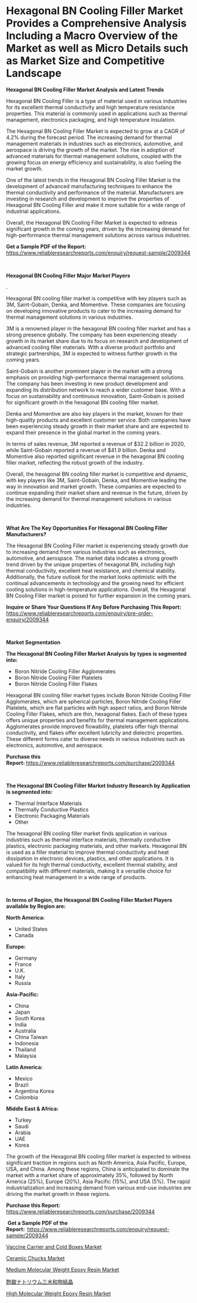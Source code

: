 <p><h1>Hexagonal BN Cooling Filler Market Provides a Comprehensive Analysis Including a Macro Overview of the Market as well as Micro Details such as Market Size and Competitive Landscape</h1></p><p><strong>Hexagonal BN Cooling Filler Market Analysis and Latest Trends</strong></p>
<p><p>Hexagonal BN Cooling Filler is a type of material used in various industries for its excellent thermal conductivity and high temperature resistance properties. This material is commonly used in applications such as thermal management, electronics packaging, and high temperature insulation.</p><p>The Hexagonal BN Cooling Filler Market is expected to grow at a CAGR of 4.2% during the forecast period. The increasing demand for thermal management materials in industries such as electronics, automotive, and aerospace is driving the growth of the market. The rise in adoption of advanced materials for thermal management solutions, coupled with the growing focus on energy efficiency and sustainability, is also fueling the market growth.</p><p>One of the latest trends in the Hexagonal BN Cooling Filler Market is the development of advanced manufacturing techniques to enhance the thermal conductivity and performance of the material. Manufacturers are investing in research and development to improve the properties of Hexagonal BN Cooling Filler and make it more suitable for a wide range of industrial applications.</p><p>Overall, the Hexagonal BN Cooling Filler Market is expected to witness significant growth in the coming years, driven by the increasing demand for high-performance thermal management solutions across various industries.</p></p>
<p><strong>Get a Sample PDF of the Report:&nbsp;</strong> <a href="https://www.reliableresearchreports.com/enquiry/request-sample/2009344">https://www.reliableresearchreports.com/enquiry/request-sample/2009344</a></p>
<p>&nbsp;</p>
<p><strong>Hexagonal BN Cooling Filler Major Market Players</strong></p>
<p><p>.</p><p>Hexagonal BN cooling filler market is competitive with key players such as 3M, Saint-Gobain, Denka, and Momentive. These companies are focusing on developing innovative products to cater to the increasing demand for thermal management solutions in various industries.</p><p>3M is a renowned player in the hexagonal BN cooling filler market and has a strong presence globally. The company has been experiencing steady growth in its market share due to its focus on research and development of advanced cooling filler materials. With a diverse product portfolio and strategic partnerships, 3M is expected to witness further growth in the coming years.</p><p>Saint-Gobain is another prominent player in the market with a strong emphasis on providing high-performance thermal management solutions. The company has been investing in new product development and expanding its distribution network to reach a wider customer base. With a focus on sustainability and continuous innovation, Saint-Gobain is poised for significant growth in the hexagonal BN cooling filler market.</p><p>Denka and Momentive are also key players in the market, known for their high-quality products and excellent customer service. Both companies have been experiencing steady growth in their market share and are expected to expand their presence in the global market in the coming years.</p><p>In terms of sales revenue, 3M reported a revenue of $32.2 billion in 2020, while Saint-Gobain reported a revenue of $41.9 billion. Denka and Momentive also reported significant revenue in the hexagonal BN cooling filler market, reflecting the robust growth of the industry.</p><p>Overall, the hexagonal BN cooling filler market is competitive and dynamic, with key players like 3M, Saint-Gobain, Denka, and Momentive leading the way in innovation and market growth. These companies are expected to continue expanding their market share and revenue in the future, driven by the increasing demand for thermal management solutions in various industries.</p></p>
<p>&nbsp;</p>
<p><strong>What Are The Key Opportunities For Hexagonal BN Cooling Filler Manufacturers?</strong></p>
<p><p>The Hexagonal BN Cooling Filler market is experiencing steady growth due to increasing demand from various industries such as electronics, automotive, and aerospace. The market data indicates a strong growth trend driven by the unique properties of hexagonal BN, including high thermal conductivity, excellent heat resistance, and chemical stability. Additionally, the future outlook for the market looks optimistic with the continual advancements in technology and the growing need for efficient cooling solutions in high-temperature applications. Overall, the Hexagonal BN Cooling Filler market is poised for further expansion in the coming years.</p></p>
<p><strong>Inquire or Share Your Questions If Any Before Purchasing This Report:</strong> <a href="https://www.reliableresearchreports.com/enquiry/pre-order-enquiry/2009344">https://www.reliableresearchreports.com/enquiry/pre-order-enquiry/2009344</a></p>
<p>&nbsp;</p>
<p><strong>Market Segmentation</strong></p>
<p><strong>The Hexagonal BN Cooling Filler Market Analysis by types is segmented into:</strong></p>
<p><ul><li>Boron Nitride Cooling Filler Agglomerates</li><li>Boron Nitride Cooling Filler Platelets</li><li>Boron Nitride Cooling Filler Flakes</li></ul></p>
<p><p>Hexagonal BN cooling filler market types include Boron Nitride Cooling Filler Agglomerates, which are spherical particles, Boron Nitride Cooling Filler Platelets, which are flat particles with high aspect ratios, and Boron Nitride Cooling Filler Flakes, which are thin, hexagonal flakes. Each of these types offers unique properties and benefits for thermal management applications. Agglomerates provide improved flowability, platelets offer high thermal conductivity, and flakes offer excellent lubricity and dielectric properties. These different forms cater to diverse needs in various industries such as electronics, automotive, and aerospace.</p></p>
<p><strong>Purchase this Report:&nbsp;</strong><a href="https://www.reliableresearchreports.com/purchase/2009344">https://www.reliableresearchreports.com/purchase/2009344</a></p>
<p>&nbsp;</p>
<p><strong>The Hexagonal BN Cooling Filler Market Industry Research by Application is segmented into:</strong></p>
<p><ul><li>Thermal Interface Materials</li><li>Thermally Conductive Plastics</li><li>Electronic Packaging Materials</li><li>Other</li></ul></p>
<p><p>The hexagonal BN cooling filler market finds application in various industries such as thermal interface materials, thermally conductive plastics, electronic packaging materials, and other markets. Hexagonal BN is used as a filler material to improve thermal conductivity and heat dissipation in electronic devices, plastics, and other applications. It is valued for its high thermal conductivity, excellent thermal stability, and compatibility with different materials, making it a versatile choice for enhancing heat management in a wide range of products.</p></p>
<p>&nbsp;</p>
<p><strong>In terms of Region, the Hexagonal BN Cooling Filler Market Players available by Region are:</strong></p>
<p>
    <p> <strong> North America: </strong>
        <ul>
            <li>United States</li>
            <li>Canada</li>
        </ul>
        </p> 
    <p> <strong> Europe: </strong>
        <ul>
            <li>Germany</li>
            <li>France</li>
            <li>U.K.</li>
            <li>Italy</li>
            <li>Russia</li>
        </ul>
        </p> 
    <p> <strong> Asia-Pacific: </strong>
        <ul>
            <li>China</li>
            <li>Japan</li>
            <li>South Korea</li>
            <li>India</li>
            <li>Australia</li>
            <li>China Taiwan</li>
            <li>Indonesia</li>
            <li>Thailand</li>
            <li>Malaysia</li>
        </ul>
        </p> 
    <p> <strong> Latin America: </strong>
        <ul>
            <li>Mexico</li>
            <li>Brazil</li>
            <li>Argentina Korea</li>
            <li>Colombia</li>
        </ul>
        </p> 
    <p> <strong> Middle East & Africa: </strong>
        <ul>
            <li>Turkey</li>
            <li>Saudi</li>
            <li>Arabia</li>
            <li>UAE</li>
            <li>Korea</li>
        </ul>
    </p>
    </p>
<p><p>The growth of the Hexagonal BN cooling filler market is expected to witness significant traction in regions such as North America, Asia Pacific, Europe, USA, and China. Among these regions, China is anticipated to dominate the market with a market share of approximately 35%, followed by North America (25%), Europe (20%), Asia Pacific (15%), and USA (5%). The rapid industrialization and increasing demand from various end-use industries are driving the market growth in these regions.</p></p>
<p><strong>Purchase this Report: </strong><a href="https://www.reliableresearchreports.com/purchase/2009344">https://www.reliableresearchreports.com/purchase/2009344</a></p>
<p>&nbsp;<strong>Get a Sample PDF of the Report:&nbsp;&nbsp;</strong><a href="https://www.reliableresearchreports.com/enquiry/request-sample/2009344">https://www.reliableresearchreports.com/enquiry/request-sample/2009344</a></p>
<p><strong></strong></p>
<p><p><a href="https://issuu.com/reportprime-2/docs/vaccine-carrier-and-cold-boxes-market-size-2030.pp">Vaccine Carrier and Cold Boxes Market</a></p><p><a href="https://issuu.com/reportprime-2/docs/ceramic-chucks-market-size-2030.pptx">Ceramic Chucks Market</a></p><p><a href="https://github.com/biheemgalvinlouises6hokrh3h/Market-Research-Report-List-1/blob/main/medium-molecular-weight-epoxy-resin-market.md">Medium Molecular Weight Epoxy Resin Market</a></p><p><a href="https://github.com/ihabdkwlxs948/Market-Research-Report-List-1/blob/main/79000402494.md">酢酸ナトリウム三水和物結晶</a></p><p><a href="https://github.com/mabutironaldo/Market-Research-Report-List-3/blob/main/high-molecular-weight-epoxy-resin-market.md">High Molecular Weight Epoxy Resin Market</a></p></p>